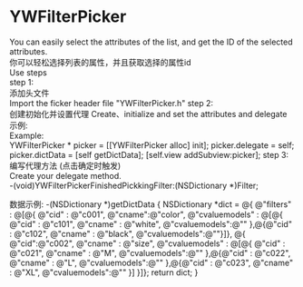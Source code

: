 # YWFilterPicker
You can easily select the attributes of the list, and get the ID of the selected attributes.  
你可以轻松选择列表的属性，并且获取选择的属性id  
Use steps  
step 1:  
 添加头文件  
 Import the ficker header file "YWFilterPicker.h" 
step 2:  
 创建初始化并设置代理
 Create、initialize and set the attributes and delegate     
 示例:  
 Example:  
    YWFilterPicker * picker = [[YWFilterPicker alloc] init];
    picker.delegate = self;
    picker.dictData = [self getDictData];
    [self.view addSubview:picker];
step 3:  
 编写代理方法 (点击确定时触发)   
 Create your delegate method.  
 -(void)YWFilterPickerFinishedPickkingFilter:(NSDictionary *)Filter;

 
数据示例:
 -(NSDictionary *)getDictData
{
    NSDictionary *dict = @{
       @"filters" : @[@{
                   @"cid" : @"c001",
                   @"cname":@"color",
                   @"cvaluemodels" : @[@{
                       @"cid" : @"c101",
                       @"cname" : @"white",
                       @"cvaluemodels":@""
                       },@{@"cid" : @"c102",
                           @"cname" : @"black",
                           @"cvaluemodels":@""}]},
                    @{
                       @"cid":@"c002",
                       @"cname" : @"size",
                       @"cvaluemodels" : @[@{
                               @"cid" : @"c021",
                               @"cname" : @"M",
                               @"cvaluemodels":@""
                               },@{@"cid" : @"c022",
                                   @"cname" : @"L",
                                   @"cvaluemodels":@""
                                   },@{@"cid" : @"c023",
                                       @"cname" : @"XL",
                                       @"cvaluemodels":@""
                                       }]
                       }]};
    return dict;
}
